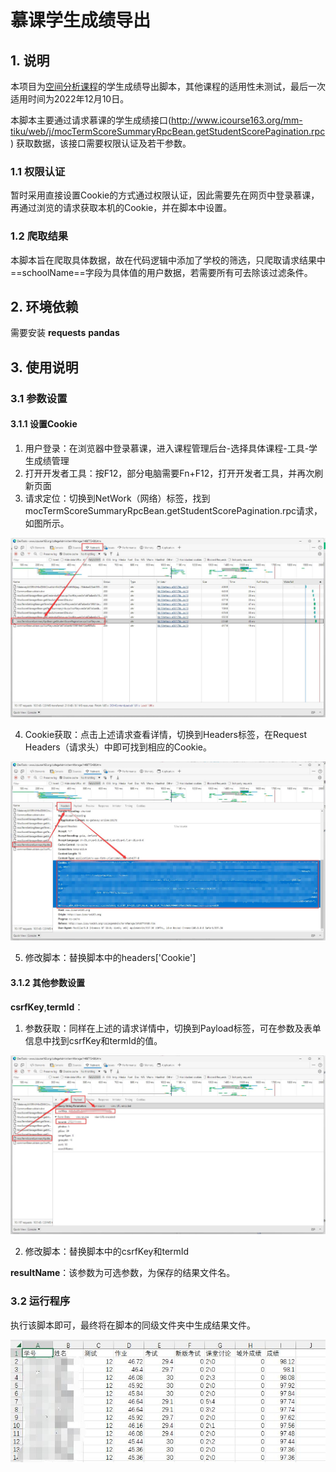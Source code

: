 # 慕课学生成绩导出

## 1. 说明

本项目为[空间分析课程](https://www.icourse163.org/learn/WHUT-1460838161?tid=1468773480)的学生成绩导出脚本，其他课程的适用性未测试，最后一次适用时间为2022年12月10日。

本脚本主要通过请求慕课的学生成绩接口(http://www.icourse163.org/mm-tiku/web/j/mocTermScoreSummaryRpcBean.getStudentScorePagination.rpc) 获取数据，该接口需要权限认证及若干参数。

### 1.1 权限认证

暂时采用直接设置Cookie的方式通过权限认证，因此需要先在网页中登录慕课，再通过浏览的请求获取本机的Cookie，并在脚本中设置。

### 1.2 爬取结果

本脚本旨在爬取具体数据，故在代码逻辑中添加了学校的筛选，只爬取请求结果中==schoolName==字段为具体值的用户数据，若需要所有可去除该过滤条件。

## 2. 环境依赖

需要安装
**requests**
**pandas**

## 3. 使用说明

### 3.1 参数设置

#### 3.1.1 设置Cookie

1. 用户登录：在浏览器中登录慕课，进入课程管理后台-选择具体课程-工具-学生成绩管理
2. 打开开发者工具：按F12，部分电脑需要Fn+F12，打开开发者工具，并再次刷新页面
3. 请求定位：切换到NetWork（网络）标签，找到mocTermScoreSummaryRpcBean.getStudentScorePagination.rpc请求，如图所示。

<center><img src='/imgs/fig1.jpg'></center>

4. Cookie获取：点击上述请求查看详情，切换到Headers标签，在Request Headers（请求头）中即可找到相应的Cookie。

<center><img src='/imgs/fig2.jpg'></center>

5. 修改脚本：替换脚本中的headers['Cookie']

#### 3.1.2 其他参数设置

**csrfKey**,**termId**：

1. 参数获取：同样在上述的请求详情中，切换到Payload标签，可在参数及表单信息中找到csrfKey和termId的值。

<center><img src='/imgs/fig3.jpg'></center>

2. 修改脚本：替换脚本中的csrfKey和termId

**resultName**：该参数为可选参数，为保存的结果文件名。

### 3.2 运行程序

执行该脚本即可，最终将在脚本的同级文件夹中生成结果文件。

<center><img src='/imgs/fig4.jpg'></center>
